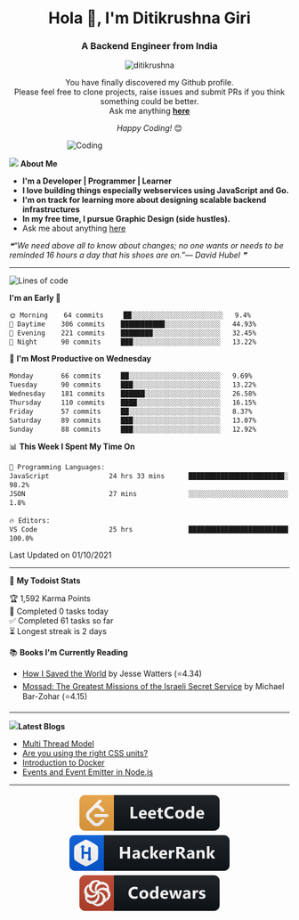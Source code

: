 <h1 align="center">Hola 👋, I'm Ditikrushna Giri</h1>
<h3 align="center">A Backend Engineer from India</h3>
 <p align="center"> <img src="https://komarev.com/ghpvc/?username=ditikrushna" alt="ditikrushna" /> </p>

<div align="center">
You have finally discovered my Github profile. <br>
Please feel free to clone projects, raise issues and submit PRs if you think something could be better. <br>
Ask me anything <a href="https://github.com/ditikrushna/ditikrushna/issues/new"><b>here</b></a><br>

<i>Happy Coding!</i> 😊
</div>

<img align="right" alt="Coding" width="400" src="https://media.giphy.com/media/Y4ak9Ki2GZCbJxAnJD/giphy.gif">

</br>

<img src="https://media.giphy.com/media/WUlplcMpOCEmTGBtBW/giphy.gif" width="30"> **About Me**

- **I'm a Developer | Programmer | Learner**<br/>   
- **I love building things especially webservices using JavaScript and Go.** <br/>
- **I'm on track for learning more about designing scalable backend infrastructures** <br/>
- **In my free time, I pursue Graphic Design (side hustles).** <br/>
- Ask me about anything [here](https://github.com/ditikrushna/ditikrushna/issues/new)<br/> 

<!--STARTS_HERE_QUOTE_README-->
<i>❝“We need above all to know about changes; no one wants or needs to be reminded 16 hours a day that his shoes are on.”— David Hubel   ❞</i>
<!--ENDS_HERE_QUOTE_README-->
 
---

<!--START_SECTION:waka-->
![Lines of code](https://img.shields.io/badge/From%20Hello%20World%20I%27ve%20Written-319626%20lines%20of%20code-blue)

**I'm an Early 🐤** 

```text
🌞 Morning    64 commits     ██░░░░░░░░░░░░░░░░░░░░░░░   9.4% 
🌆 Daytime    306 commits    ███████████░░░░░░░░░░░░░░   44.93% 
🌃 Evening    221 commits    ████████░░░░░░░░░░░░░░░░░   32.45% 
🌙 Night      90 commits     ███░░░░░░░░░░░░░░░░░░░░░░   13.22%

```
📅 **I'm Most Productive on Wednesday** 

```text
Monday       66 commits     ██░░░░░░░░░░░░░░░░░░░░░░░   9.69% 
Tuesday      90 commits     ███░░░░░░░░░░░░░░░░░░░░░░   13.22% 
Wednesday    181 commits    ██████░░░░░░░░░░░░░░░░░░░   26.58% 
Thursday     110 commits    ████░░░░░░░░░░░░░░░░░░░░░   16.15% 
Friday       57 commits     ██░░░░░░░░░░░░░░░░░░░░░░░   8.37% 
Saturday     89 commits     ███░░░░░░░░░░░░░░░░░░░░░░   13.07% 
Sunday       88 commits     ███░░░░░░░░░░░░░░░░░░░░░░   12.92%

```


📊 **This Week I Spent My Time On** 

```text
💬 Programming Languages: 
JavaScript               24 hrs 33 mins      ████████████████████████░   98.2% 
JSON                     27 mins             ░░░░░░░░░░░░░░░░░░░░░░░░░   1.8%

🔥 Editors: 
VS Code                  25 hrs              █████████████████████████   100.0%

```


 Last Updated on 01/10/2021
<!--END_SECTION:waka-->

---


🚧 **My Todoist Stats**

<!-- TODO-IST:START -->
🏆  1,592 Karma Points           
🌸  Completed 0 tasks today           
✅  Completed 61 tasks so far           
⏳  Longest streak is 2 days
<!-- TODO-IST:END -->

📚 **Books I'm Currently Reading**
<!-- GOODREADS-LIST:START -->
- [How I Saved the World](https://www.goodreads.com/review/show/4245711726?utm_medium=api&utm_source=rss) by Jesse Watters (⭐️4.34)
- [Mossad: The Greatest Missions of the Israeli Secret Service](https://www.goodreads.com/review/show/4247486021?utm_medium=api&utm_source=rss) by Michael Bar-Zohar (⭐️4.15)
<!-- GOODREADS-LIST:END -->

---


<img src="http://www.netanimations.net/livres-13.gif" width="40">**Latest Blogs** 

<!-- BLOG-POST-LIST:START -->
- [Multi Thread Model](https://dev.to/ditikrushna/multi-thread-model-5gn0)
- [Are you using the right CSS units?](https://dev.to/ditikrushna/are-you-using-the-right-css-units-25ee)
- [Introduction to Docker](https://dev.to/ditikrushna/introduction-to-docker-2b2)
- [Events and Event Emitter in Node.js](https://dev.to/ditikrushna/events-and-event-emitter-in-node-js-2ek5)
<!-- BLOG-POST-LIST:END -->

--- 

<p align="center">
  <a href="https://leetcode.com/user2917t/">
    <img src="https://raw.githubusercontent.com/AbhishekMaira10/AbhishekMaira10/master/Resources/svg/leetcode.svg" alt="leetcode" style="vertical-align:top; margin:4px">
  </a>

  <a href="https://www.hackerrank.com/diticuo062">
    <img src="https://raw.githubusercontent.com/AbhishekMaira10/AbhishekMaira10/master/Resources/svg/hackerrank.svg" alt="hackerrank" style="vertical-align:top; margin:4px">
  </a>
  
  <a href="https://www.codewars.com/users/ditikrushna">
    <img src="https://raw.githubusercontent.com/AbhishekMaira10/AbhishekMaira10/master/Resources/svg/codewars.svg" alt="codewars" style="vertical-align:top; margin:4px">
  </a> 
</p>



<!--
 <img align="right" alt="Coding" width="400" src="https://media.giphy.com/media/3bgcPpDaikspxiUHlH/giphy.gif">


<img src="https://media.giphy.com/media/LnQjpWaON8nhr21vNW/giphy.gif" width="60"> <em><b><span align='center'>I love connecting with different people</b> so if you want to say <b>hi, I'll be happy to meet you more!</b> :)</em></span>

--- 


<p align="center">
  <a href="https://leetcode.com/user2917t/">
    <img src="https://raw.githubusercontent.com/AbhishekMaira10/AbhishekMaira10/master/Resources/svg/leetcode.svg" alt="leetcode" style="vertical-align:top; margin:4px">
  </a>

  <a href="https://www.hackerrank.com/diticuo062">
    <img src="https://raw.githubusercontent.com/AbhishekMaira10/AbhishekMaira10/master/Resources/svg/hackerrank.svg" alt="hackerrank" style="vertical-align:top; margin:4px">
  </a>
  
  <a href="https://www.codewars.com/users/ditikrushna">
    <img src="https://raw.githubusercontent.com/AbhishekMaira10/AbhishekMaira10/master/Resources/svg/codewars.svg" alt="codewars" style="vertical-align:top; margin:4px">
  </a> 
</p>
-->




